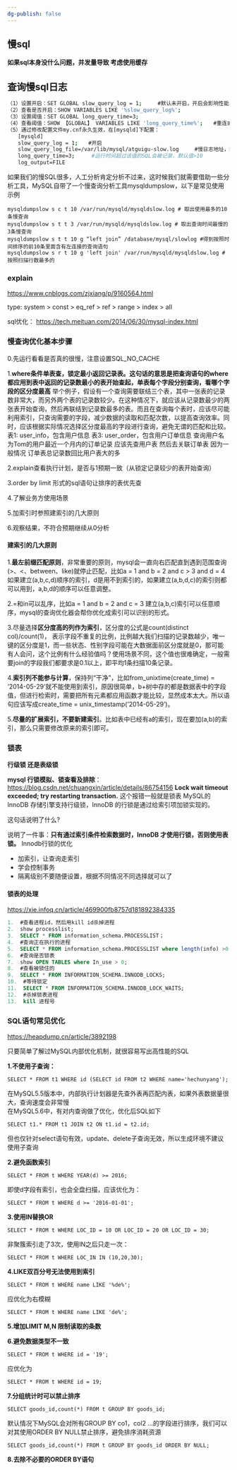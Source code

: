 ```yaml
---
dg-publish: false
---
```

## 慢sql

**如果sql本身没什么问题，并发量导致   考虑使用缓存**

## 查询慢sql日志
```bash
（1）设置开启：SET GLOBAL slow_query_log = 1;　　　#默认未开启，开启会影响性能，mysql重启会失效
（2）查看是否开启：SHOW VARIABLES LIKE '%slow_query_log%';
（3）设置阈值：SET GLOBAL long_query_time=3;
（4）查看阈值：SHOW 【GLOBAL】 VARIABLES LIKE 'long_query_time%';　　#重连或新开一个会话才能看到修改值
（5）通过修改配置文件my.cnf永久生效，在[mysqld]下配置：
　　[mysqld]
　　slow_query_log = 1;　　#开启
　　slow_query_log_file=/var/lib/mysql/atguigu-slow.log　　　#慢日志地址，缺省文件名host_name-slow.log
　　long_query_time=3;　　  #运行时间超过该值的SQL会被记录，默认值>10
　　log_output=FILE
```

如果我们的慢SQL很多，人工分析肯定分析不过来，这时候我们就需要借助一些分析工具，MySQL自带了一个慢查询分析工具mysqldumpslow，以下是常见使用示例

```markup
mysqldumpslow ­s c ­t 10 /var/run/mysqld/mysqld­slow.log # 取出使用最多的10条慢查询
mysqldumpslow ­s t ­t 3 /var/run/mysqld/mysqld­slow.log # 取出查询时间最慢的3条慢查询
mysqldumpslow ­s t ­t 10 ­g “left join” /database/mysql/slow­log #得到按照时间排序的前10条里面含有左连接的查询语句
mysqldumpslow ­s r ­t 10 ­g 'left join' /var/run/mysqld/mysqldslow.log # 按照扫描行数最多的
```

### explain
https://www.cnblogs.com/zjxiang/p/9160564.html

type:
system > const > eq_ref > ref > range > index > all

sql优化： https://tech.meituan.com/2014/06/30/mysql-index.html

### 慢查询优化基本步骤

0.先运行看看是否真的很慢，注意设置SQL_NO_CACHE

1.**where条件单表查，锁定最小返回记录表。这句话的意思是把查询语句的where都应用到表中返回的记录数最小的表开始查起，单表每个字段分别查询，看哪个字段的区分度最高**
举个例子，假设有一个查询需要联结三个表，其中一张表的记录数非常大，而另外两个表的记录数较少。在这种情况下，就应该从记录数最少的两张表开始查询，然后再联结到记录数最多的表。而且在查询每个表时，应该尽可能利用索引，只查询需要的字段，减少数据的读取和匹配次数，以提高查询效率。同时，应该根据实际情况选择区分度最高的字段进行查询，避免无谓的匹配和比较。
表1: user_info，包含用户信息
表3: user_order，包含用户订单信息
查询用户名为Tom的用户最近一个月内的订单记录
应该先查用户表 然后去关联订单表  因为一般情况  订单表总记录数回比用户表大的多

2.explain查看执行计划，是否与1预期一致（从锁定记录较少的表开始查询）

3.order by limit 形式的sql语句让排序的表优先查

4.了解业务方使用场景

5.加索引时参照建索引的几大原则

6.观察结果，不符合预期继续从0分析

#### 建索引的几大原则

1.**最左前缀匹配原则**，非常重要的原则，mysql会一直向右匹配直到遇到范围查询(>、<、between、like)就停止匹配，比如a = 1 and b = 2 and c > 3 and d = 4 如果建立(a,b,c,d)顺序的索引，d是用不到索引的，如果建立(a,b,d,c)的索引则都可以用到，a,b,d的顺序可以任意调整。

2.=和in可以乱序，比如a = 1 and b = 2 and c = 3 建立(a,b,c)索引可以任意顺序，mysql的查询优化器会帮你优化成索引可以识别的形式。

3.尽量选择**区分度高的列作为索引**，区分度的公式是count(distinct col)/count(1)， 表示字段不重复的比例，比例越大我们扫描的记录数越少，唯一键的区分度是1，而一些状态、性别字段可能在大数据面前区分度就是0，那可能有人会问，这个比例有什么经验值吗？使用场景不同，这个值也很难确定，一般需要join的字段我们都要求是0.1以上，即平均1条扫描10条记录。

4.**索引列不能参与计算**，保持列“干净”，比如from_unixtime(create_time) = ’2014-05-29’就不能使用到索引，原因很简单，b+树中存的都是数据表中的字段值，但进行检索时，需要把所有元素都应用函数才能比较，显然成本太大。所以语句应该写成create_time = unix_timestamp(’2014-05-29’)。

5.**尽量的扩展索引，不要新建索引**。比如表中已经有a的索引，现在要加(a,b)的索引，那么只需要修改原来的索引即可。

### 锁表
**行级锁  还是表级锁**

 **mysql 行锁模拟、锁查看及排除**：https://blog.csdn.net/chuangxin/article/details/86754156
**Lock wait timeout exceeded; try restarting transaction.** 这个报错一般就是锁表
MySQL的 InnoDB 存储引擎支持行级锁，InnoDB 的行锁是通过给索引项加锁实现的。

这句话说明了什么?

说明了一件事：**只有通过索引条件检索数据时，InnoDB 才使用行锁，否则使用表锁。**
 Innodb行锁的优化
-   加索引，让查询走索引
-   学会控制事务
-   隔离级别不要随便设置，根据不同情况不同选择就可以了


#### 锁表的处理
https://xie.infoq.cn/article/469900fb8757d181892384335

```sql
1.  #查看进程id，然后用kill id杀掉进程
2.  show processlist;
3.  SELECT * FROM information_schema.PROCESSLIST；
4.  #查询正在执行的进程
5.  SELECT * FROM information_schema.PROCESSLIST where length(info) >0 ;
6.  #查询是否锁表
7.  show OPEN TABLES where In_use > 0;
8.  #查看被锁住的
9.  SELECT * FROM INFORMATION_SCHEMA.INNODB_LOCKS;
10.  #等待锁定
11.  SELECT * FROM INFORMATION_SCHEMA.INNODB_LOCK_WAITS;
12.  #杀掉锁表进程
13.  kill 进程号
```

### SQL语句常见优化

https://heapdump.cn/article/3892198

只要简单了解过MySQL内部优化机制，就很容易写出高性能的SQL

  
**1.不使用子查询：**

```markup
SELECT * FROM t1 WHERE id (SELECT id FROM t2 WHERE name='hechunyang');
```

在MySQL5.5版本中，内部执行计划器是先查外表再匹配内表，如果外表数据量很大，查询速度会非常慢  
在MySQL5.6中，有对内查询做了优化，优化后SQL如下

```markup
SELECT t1.* FROM t1 JOIN t2 ON t1.id = t2.id;
```

但也仅针对select语句有效，update、delete子查询无效，所以生成环境不建议使用子查询

  
**2.避免函数索引**

```markup
SELECT * FROM t WHERE YEAR(d) >= 2016;
```

即使d字段有索引，也会全盘扫描，应该优化为：

```markup
SELECT * FROM t WHERE d >= '2016-01-01';
```

  
**3.使用IN替换OR**

```markup
SELECT * FROM t WHERE LOC_ID = 10 OR LOC_ID = 20 OR LOC_ID = 30;
```

非聚簇索引走了3次，使用IN之后只走一次：

```markup
SELECT * FROM t WHERE LOC_IN IN (10,20,30);
```

  
**4.LIKE双百分号无法使用到索引**

```markup
SELECT * FROM t WHERE name LIKE '%de%';
```

应优化为右模糊

```markup
SELECT * FROM t WHERE name LIKE 'de%';
```

**5.增加LIMIT M,N 限制读取的条数**

**6.避免数据类型不一致**

```markup
SELECT * FROM t WHERE id = '19';
```

应优化为

```markup
SELECT * FROM t WHERE id = 19;
```

  
**7.分组统计时可以禁止排序**

```markup
SELECT goods_id,count(*) FROM t GROUP BY goods_id;
```

默认情况下MySQL会对所有GROUP BY co1，col2 …的字段进行排序，我们可以对其使用ORDER BY NULL禁止排序，避免排序消耗资源

```markup
SELECT goods_id,count(*) FROM t GROUP BY goods_id ORDER BY NULL;
```

  
**8.去除不必要的ORDER BY语句**

